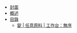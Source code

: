 * [封面](/)
* [概述](/README.md)
* [目錄](/zh_tw/README.md)
  * [錠 | 任意原料 | 工作台：無序](/zh_tw/recipes/metal/ingot__any_material__crafting_shapeless.md)
